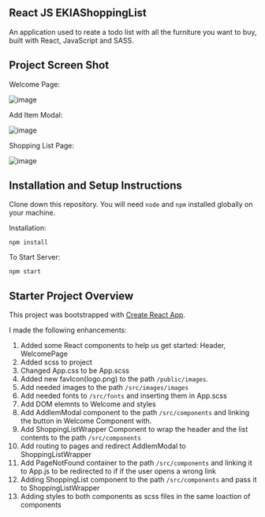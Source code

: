 ## React JS EKIAShoppingList

An application used to reate a todo list with all the furniture you want to buy, built with React, JavaScript and SASS.

## Project Screen Shot

Welcome Page:

![image](https://user-images.githubusercontent.com/39488415/202709165-cc4674c0-9caf-4183-a710-0fe547ff9d4a.png)

Add Item Modal:

![image](https://user-images.githubusercontent.com/39488415/202709569-54155eb7-2fb4-4b89-a9f0-75fc262cf688.png)

Shopping List Page:

![image](https://user-images.githubusercontent.com/39488415/202709930-452d4da2-bce5-422f-9462-143435b153f2.png)

## Installation and Setup Instructions

Clone down this repository. You will need `node` and `npm` installed globally on your machine.  

Installation:

`npm install`  

To Start Server:

`npm start`  

## Starter Project Overview

This project was bootstrapped with [Create React App](https://github.com/facebook/create-react-app).

I made the following enhancements:

1. Added some React components to help us get started: Header, WelcomePage
2. Added scss to project
3. Changed App.css to be App.scss
4. Added new favIcon(logo.png) to the path `/public/images`.
5. Add needed images to the path `/src/images/images`
6. Add needed fonts to `/src/fonts` and inserting them in App.scss
7. Add DOM elemnts to Welcome and styles
8. Add AddIemModal component to the path `/src/components` and linking the button in Welcome Component with.
9. Add ShoppingListWrapper Component to wrap the header and the list contents to the path `/src/components`
10. Add routing to pages and redirect AddIemModal to ShoppingListWrapper
12. Add PageNotFound container to the path `/src/components` and linking it to App.js to be redirected to if if the user opens a wrong link
13. Adding ShoppingList component to the path `/src/components` and pass it to ShoppingListWrapper
14. Adding styles to both components as scss files in the same loaction of components
